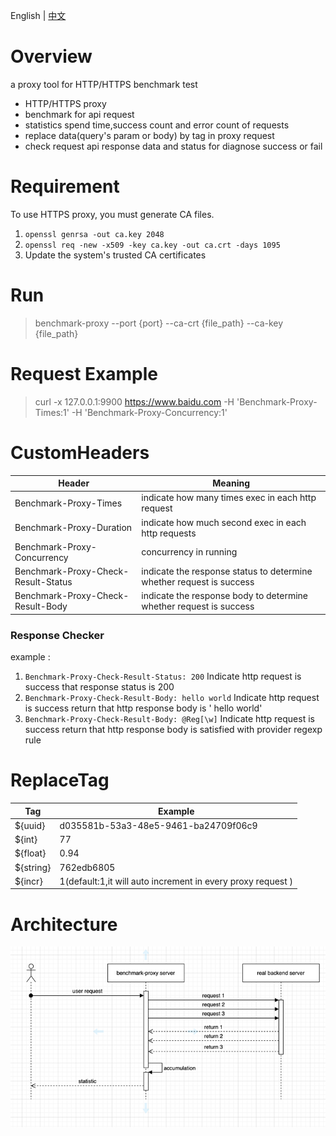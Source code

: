 English | [中文](README_ZH.md)

# Overview

a proxy tool for HTTP/HTTPS benchmark test

- HTTP/HTTPS proxy
- benchmark for api request
- statistics spend time,success count and error count of requests
- replace data(query's param or body) by tag in proxy request
- check request api response data and status for diagnose success or fail

# Requirement

To use HTTPS proxy, you must generate CA files.

1. `openssl genrsa -out ca.key 2048`
2. `openssl req -new -x509 -key ca.key -out ca.crt -days 1095`
3. Update the system's trusted CA certificates

# Run

> benchmark-proxy --port {port} --ca-crt {file_path} --ca-key {file_path}

# Request Example

> curl -x 127.0.0.1:9900 https://www.baidu.com -H 'Benchmark-Proxy-Times:1' -H 'Benchmark-Proxy-Concurrency:1'

# CustomHeaders

| Header                              | Meaning                                                              |
|-------------------------------------|----------------------------------------------------------------------|
| Benchmark-Proxy-Times               | indicate how many times exec in each http request                    |
| Benchmark-Proxy-Duration            | indicate how much second exec in each http requests                  |
| Benchmark-Proxy-Concurrency         | concurrency in running                                               |
| Benchmark-Proxy-Check-Result-Status | indicate the response status to determine whether request is success |
| Benchmark-Proxy-Check-Result-Body   | indicate the response body to determine whether request is success   |

### Response Checker

example :

1. `Benchmark-Proxy-Check-Result-Status: 200` Indicate http request is success that response status is 200
2. `Benchmark-Proxy-Check-Result-Body: hello world` Indicate http request is success return that http response body is '
   hello world'
3. `Benchmark-Proxy-Check-Result-Body: @Reg[\w]` Indicate http request is success return that http response body is
   satisfied with provider regexp rule

# ReplaceTag

| Tag       | Example                                                     |
|-----------|-------------------------------------------------------------|
| ${uuid}   | d035581b-53a3-48e5-9461-ba24709f06c9                        |
| ${int}    | 77                                                          |
| ${float}  | 0.94                                                        |
| ${string} | 762edb6805                                                  |
| ${incr}   | 1(default:1,it will auto increment in every proxy request ) |

# Architecture

![alt 数据流图](./doc/benchmark-proxy.png)